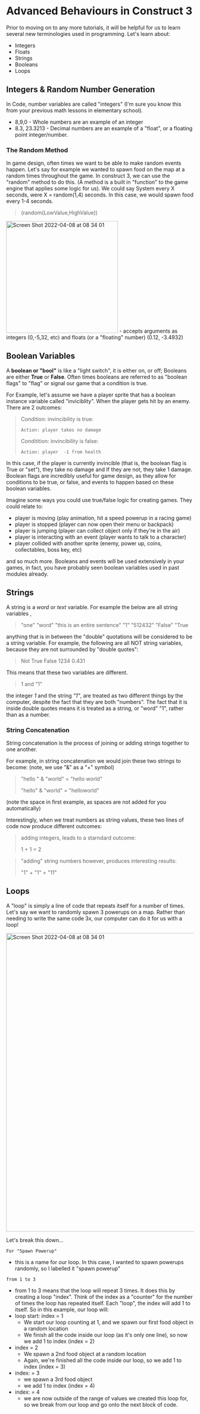 # Advanced Behaviours in Construct 3

Prior to moving on to any more tutorials, it will be helpful for us to learn several new terminologies used in programming. Let's learn about:
- Integers
- Floats 
- Strings 
- Booleans
- Loops

## Integers & Random Number Generation
In Code, number variables are called "integers" (I'm sure you know this from your previous math lessons in elementary school). 
- 8,9,0 - Whole numbers are an example of an integer
- 8.3, 23.3213 - Decimal numbers are an example of a "float", or a floating point integer/number. 


### The Random Method
In game design, often times we want to be able to make random events happen. Let's say for example we wanted to spawn food on the map at a random times throughout the game. In construct 3, we can use the "random" method to do this. (A method is a built in "function" to the game engine that applies some logic for us). We could say System every X seconds, were X = random(1,4) seconds. In this case, we would spawn food every 1-4 seconds. 

> (random(LowValue,HighValue))
> 
<img width="300" alt="Screen Shot 2022-04-08 at 08 34 01" src="https://user-images.githubusercontent.com/101632496/162378077-818f2a1c-48fc-4ac5-8eae-2189540461b7.png">
- accepts arguments as integers (0,-5,32, etc) and floats (or a "floating" number) (0.12, -3.4932) 



## Boolean Variables

A **boolean or "bool"** is like a "light switch", it is either on, or off; Booleans are either **True** or **False**. Often times booleans are referred to as "boolean flags" to "flag" or signal our game that a condition is true.

For Example, let's assume we have a  player sprite that has a boolean instance variable called "inviciblity". 
When the player gets hit by an enemy. There are 2 outcomes:
> 
> Condition: invincibility is true:
> 
>     Action: player takes no damage
>   
> Conditition: invincibility is false:
> 
>     Action: player  -1 from health

In this case, if the player is currently invincible (that is, the boolean flag is True or "set"), they take no damage and If they are not, they take 1 damage. Boolean flags are incredibly useful for game design, as they allow for conditions to be true, or false, and events to happen based on these boolean variables. 

Imagine some ways you could use true/false logic for creating games. They could relate to:
- player is moving (play animation, hit a speed powerup in a racing game)
- player is stopped (player can now open their menu or backpack)
- player is jumping (player can collect object only if they're in the air)
- player is interacting with an event (player wants to talk to a character)
- player collided with another sprite (enemy, power up, coins, collectables, boss key, etc)

and so much more. Booleans and events will be used extensively in your games, in fact, you have probably seen boolean variables used in past modules already. 

## Strings
A string is a *word* or *text* variable. For example the below are all string variables ,
> "one"
> "word"
> "this is an entire sentence"
> "1"
> "512432"
> "False" 
> "True

anything that is in between the "double" quotations will be considered to be a string variable. For example, the following are all NOT string variables, because they are not surrounded by "double quotes":

> Not
> True
> False
> 1234
> 0.431

This means that these two variables are different. 
> 1 and "1"

the integer *1* and the string *"1"*, are treated as two different things by the computer, despite the fact that they are both "numbers". The fact that it is inside double quotes means it is treated as a string, or "word" "1", rather than as a number. 

### String Concatenation

String concatenation is the process of joining or adding strings together to one another.

For example, in string concatenation we would join these two strings to become:  (note, we use "&" as a "+" symbol)
> "hello " & "world" = "hello world"
> 
> "hello" & "world" = "helloworld"
> 
(note the space in first example, as spaces are not added for you automatically)

Interestingly, when we treat numbers as string values, these two lines of code now produce different outcomes:
> adding integers, leads to a starndard outcome:
> 
> 1 + 1 = 2 

> "adding" string numbers however, produces interesting results:
> 
> "1" + "1" = "11"


## Loops
A "loop" is simply a line of code that repeats itself for a number of times. Let's say we want to randomly spawn 3 powerups on a map. Rather than needing to write the same code 3x, our computer can do it for us with a loop! 

<img width="800" alt="Screen Shot 2022-04-08 at 08 34 01" src="https://user-images.githubusercontent.com/101632496/190336733-f154638e-93bf-4a95-bace-77f14fb553df.png">

Let's break this down...

`For "Spawn Powerup"`

-  this is a name for our loop. In this case, I wanted to spawn powerups randomly, so I labelled it "spawn powerup"

`from 1 to 3`

- from 1 to 3 means that the loop will repeat 3 times. It does this by creating a loop "index". Think of the index as a "counter" for the number of times the loop has repeated itself. Each "loop", the index will add 1 to itself. So in this example, our loop will:
- loop start: index = 1
    - We start our loop counting at 1, and we spawn our first food object in a random location
    - We finish all the code inside our loop (as it's only one line), so now we add 1 to index (index = 2)
- index = 2
    - We spawn a 2nd food object at a random location
    - Again, we're finished all the code inside our loop, so we add 1 to index (index = 3)
- index: = 3
    - we spawn a 3rd food object
    - we add 1 to index (index = 4)
- index: = 4
    - we are now outside of the range of values we created this loop for, so we break from our loop and go onto the next block of code. 


